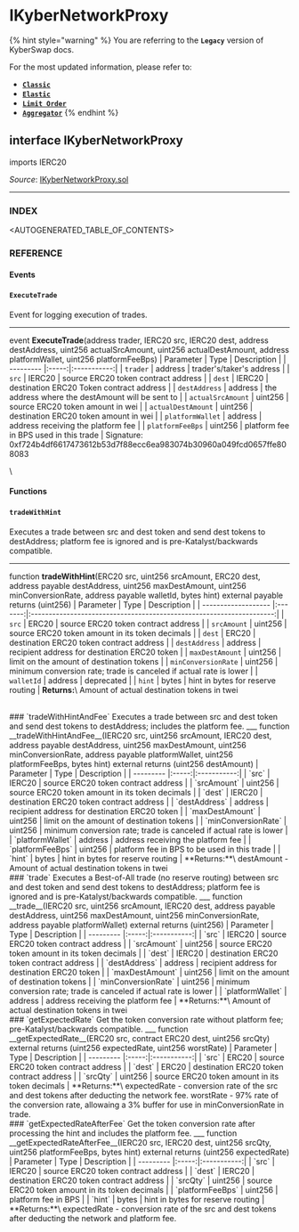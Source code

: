 # IKyberNetworkProxy

{% hint style="warning" %}
You are referring to the **`Legacy`** version of KyberSwap docs.

For the most updated information, please refer to:

* [**`Classic`**](broken-reference)
* [**`Elastic`**](../../kyberswap-elastic/)
* [**`Limit Order`**](../../../../kyberswap-solutions/limit-order/)
* [**`Aggregator`**](../../../../kyberswap-solutions/kyberswap-aggregator/)
{% endhint %}

## interface IKyberNetworkProxy

imports IERC20

_Source_: [IKyberNetworkProxy.sol](https://github.com/KyberNetwork/smart-contracts/blob/master/contracts/sol6/IKyberNetworkProxy.sol)

***

### INDEX[​](https://docs.kyberswap.com/Legacy/api-abi/core-smart-contracts/api\_abi-ikybernetworkproxy#index) <a href="#index" id="index"></a>

\<AUTOGENERATED\_TABLE\_OF\_CONTENTS>

### REFERENCE[​](https://docs.kyberswap.com/Legacy/api-abi/core-smart-contracts/api\_abi-ikybernetworkproxy#reference) <a href="#reference" id="reference"></a>

#### Events[​](https://docs.kyberswap.com/Legacy/api-abi/core-smart-contracts/api\_abi-ikybernetworkproxy#events) <a href="#events" id="events"></a>

#### `ExecuteTrade`[​](https://docs.kyberswap.com/Legacy/api-abi/core-smart-contracts/api\_abi-ikybernetworkproxy#executetrade) <a href="#executetrade" id="executetrade"></a>

Event for logging execution of trades.

***

event **ExecuteTrade**(address trader, IERC20 src, IERC20 dest, address destAddress, uint256 actualSrcAmount, uint256 actualDestAmount, address platformWallet, uint256 platformFeeBps) | Parameter | Type | Description | | --------- |:-----:|:-----------:| | `trader` | address | trader's/taker's address | | `src` | IERC20 | source ERC20 token contract address | | `dest` | IERC20 | destination ERC20 Token contract address | | `destAddress` | address | the address where the destAmount will be sent to | | `actualSrcAmount` | uint256 | source ERC20 token amount in wei | | `actualDestAmount` | uint256 | destination ERC20 token amount in wei | | `platformWallet` | address | address receiving the platform fee | | `platformFeeBps` | uint256 | platform fee in BPS used in this trade | Signature: 0xf724b4df6617473612b53d7f88ecc6ea983074b30960a049fcd0657ffe808083

\


#### Functions[​](https://docs.kyberswap.com/Legacy/api-abi/core-smart-contracts/api\_abi-ikybernetworkproxy#functions) <a href="#functions" id="functions"></a>

#### `tradeWithHint`[​](https://docs.kyberswap.com/Legacy/api-abi/core-smart-contracts/api\_abi-ikybernetworkproxy#tradewithhint) <a href="#tradewithhint" id="tradewithhint"></a>

Executes a trade between src and dest token and send dest tokens to destAddress; platform fee is ignored and is pre-Katalyst/backwards compatible.

***

function **tradeWithHint**(ERC20 src, uint256 srcAmount, ERC20 dest, address payable destAddress, uint256 maxDestAmount, uint256 minConversionRate, address payable walletId, bytes hint) external payable returns (uint256) | Parameter | Type | Description | | ------------------- |:-------:|:--------------------------------------------------------------------:| | `src` | ERC20 | source ERC20 token contract address | | `srcAmount` | uint256 | source ERC20 token amount in its token decimals | | `dest` | ERC20 | destination ERC20 token contract address | | `destAddress` | address | recipient address for destination ERC20 token | | `maxDestAmount` | uint256 | limit on the amount of destination tokens | | `minConversionRate` | uint256 | minimum conversion rate; trade is canceled if actual rate is lower | | `walletId` | address | deprecated | | `hint` | bytes | hint in bytes for reserve routing | **Returns:**\ Amount of actual destination tokens in twei

\
\### \`tradeWithHintAndFee\` Executes a trade between src and dest token and send dest tokens to destAddress; includes the platform fee. \_\_\_ function \_\_tradeWithHintAndFee\_\_(IERC20 src, uint256 srcAmount, IERC20 dest, address payable destAddress, uint256 maxDestAmount, uint256 minConversionRate, address payable platformWallet, uint256 platformFeeBps, bytes hint) external returns (uint256 destAmount) | Parameter | Type | Description | | --------- |:-----:|:-----------:| | \`src\` | IERC20 | source ERC20 token contract address | | \`srcAmount\` | uint256 | source ERC20 token amount in its token decimals | | \`dest\` | IERC20 | destination ERC20 token contract address | | \`destAddress\` | address | recipient address for destination ERC20 token | | \`maxDestAmount\` | uint256 | limit on the amount of destination tokens | | \`minConversionRate\` | uint256 | minimum conversion rate; trade is canceled if actual rate is lower | | \`platformWallet\` | address | address receiving the platform fee | | \`platformFeeBps\` | uint256 | platform fee in BPS to be used in this trade | | \`hint\` | bytes | hint in bytes for reserve routing | \*\*Returns:\*\*\ destAmount - Amount of actual destination tokens in twei\
\### \`trade\` Executes a Best-of-All trade (no reserve routing) between src and dest token and send dest tokens to destAddress; platform fee is ignored and is pre-Katalyst/backwards compatible. \_\_\_ function \_\_trade\_\_(IERC20 src, uint256 srcAmount, IERC20 dest, address payable destAddress, uint256 maxDestAmount, uint256 minConversionRate, address payable platformWallet) external returns (uint256) | Parameter | Type | Description | | --------- |:-----:|:-----------:| | \`src\` | IERC20 | source ERC20 token contract address | | \`srcAmount\` | uint256 | source ERC20 token amount in its token decimals | | \`dest\` | IERC20 | destination ERC20 token contract address | | \`destAddress\` | address | recipient address for destination ERC20 token | | \`maxDestAmount\` | uint256 | limit on the amount of destination tokens | | \`minConversionRate\` | uint256 | minimum conversion rate; trade is canceled if actual rate is lower | | \`platformWallet\` | address | address receiving the platform fee | \*\*Returns:\*\*\ Amount of actual destination tokens in twei\
\### \`getExpectedRate\` Get the token conversion rate without platform fee; pre-Katalyst/backwards compatible. \_\_\_ function \_\_getExpectedRate\_\_(ERC20 src, contract ERC20 dest, uint256 srcQty) external returns (uint256 expectedRate, uint256 worstRate) | Parameter | Type | Description | | --------- |:-----:|:-----------:| | \`src\` | ERC20 | source ERC20 token contract address | | \`dest\` | ERC20 | destination ERC20 token contract address | | \`srcQty\` | uint256 | source ERC20 token amount in its token decimals | \*\*Returns:\*\*\ expectedRate - conversion rate of the src and dest tokens after deducting the network fee. worstRate - 97% rate of the conversion rate, allowaing a 3% buffer for use in minConversionRate in trade.\
\### \`getExpectedRateAfterFee\` Get the token conversion rate after processing the hint and includes the platform fee. \_\_\_ function \_\_getExpectedRateAfterFee\_\_(IERC20 src, IERC20 dest, uint256 srcQty, uint256 platformFeeBps, bytes hint) external returns (uint256 expectedRate) | Parameter | Type | Description | | --------- |:-----:|:-----------:| | \`src\` | IERC20 | source ERC20 token contract address | | \`dest\` | IERC20 | destination ERC20 token contract address | | \`srcQty\` | uint256 | source ERC20 token amount in its token decimals | | \`platformFeeBps\` | uint256 | platform fee in BPS | | \`hint\` | bytes | hint in bytes for reserve routing | \*\*Returns:\*\*\ expectedRate - conversion rate of the src and dest tokens after deducting the network and platform fee.
